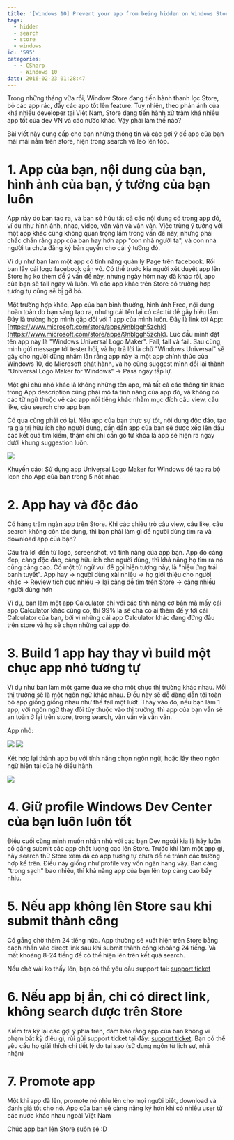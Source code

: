 ```yaml
---
title: '[Windows 10] Prevent your app from being hidden on Windows Store'
tags:
  - hidden
  - search
  - store
  - windows
id: '595'
categories:
  - - CSharp
    - Windows 10
date: 2016-02-23 01:28:47
---
```


Trong những tháng vừa rồi, Window Store đang tiến hành thanh lọc Store, bỏ các app rác, đẩy các app tốt lên feature. Tuy nhiên, theo phản ánh của khá nhiều developer tại Việt Nam, Store đang tiến hành xử trảm khá nhiều app tốt của dev VN và các nước khác. Vậy phải làm thế nào?

Bài viết này cung cấp cho bạn những thông tin và các gợi ý để app của bạn mãi mãi nằm trên store, hiện trong search và leo lên tóp.
<!-- more -->

# 1. App của bạn, nội dung của bạn, hình ảnh của bạn, ý tưởng của bạn luôn

App này do bạn tạo ra, và bạn sở hữu tất cả các nội dung có trong app đó, ví dụ như hình ảnh, nhạc, video, vân vân và vân vân. Việc trùng ý tưởng với một app khác cũng không quan trọng lắm trong vấn đề này, nhưng phải chắc chắn rằng app của bạn hay hơn app "con nhà người ta", và con nhà người ta chưa đăng ký bản quyền cho cái ý tưởng đó.

Ví dụ như bạn làm một app có tính năng quản lý Page trên facebook. Rồi bạn lấy cái logo facebook gắn vô. Có thể trước kia người xét duyệt app lên Store họ ko thèm để ý vấn đề này, nhưng ngày hôm nay đã khác rồi, app của bạn sẽ fail ngay và luôn. Và các app khác trên Store có trường hợp tương tự cũng sẽ bị gỡ bỏ.

Một trường hợp khác, App của bạn bình thường, hình ảnh Free, nội dung hoàn toàn do bạn sáng tạo ra, nhưng cái tên lại có các từ dễ gây hiểu lầm. Đây là trường hợp mình gặp đối với 1 app của mình luôn. Đây là link tới App: [https://www.microsoft.com/store/apps/9nblggh5zchk](https://www.microsoft.com/store/apps/9nblggh5zchk). Lúc đầu mình đặt tên app này là "Windows Universal Logo Maker". Fail, fail và fail. Sau cùng, mình gửi message tới tester hỏi, và họ trả lời là chữ "Windows Universal" sẽ gây cho người dùng nhầm lẫn rằng app này là một app chính thức của Windows 10, do Microsoft phát hành, và họ cũng suggest mình đổi lại thành "Universal Logo Maker for Windows" -> Pass ngay tắp lự.

Một ghi chú nhỏ khác là không những tên app, mà tất cả các thông tin khác trong App description cũng phải mô tả tính năng của app đó, và không có các từ ngữ thuộc về các app nổi tiếng khác nhằm mục đích câu view, câu like, câu search cho app bạn.

Có qua cũng phải có lại. Nếu app của bạn thực sự tốt, nội dung độc đáo, tạo ra giá trị hữu ích cho người dùng, dần dần app của bạn sẽ được xếp lên đầu các kết quả tìm kiếm, thậm chí chỉ cần gõ từ khóa là app sẽ hiện ra ngay dưới khung suggestion luôn.

![](https://farm2.staticflickr.com/1572/24579499753_e6d445c1db_o.png)

Khuyến cáo: Sử dụng app Universal Logo Maker for Windows để tạo ra bộ Icon cho App của bạn trong 5 nốt nhạc.

# 2. App hay và độc đáo

Có hàng trăm ngàn app trên Store. Khi các chiêu trò câu view, câu like, câu search không còn tác dụng, thì bạn phải làm gì để người dùng tìm ra và download app của bạn?

Câu trả lời đến từ logo, screenshot, và tính năng của app bạn. App đó càng đẹp, càng độc đáo, càng hữu ích cho người dùng, thì khả năng họ tìm ra nó cũng càng cao. Có một từ ngữ vui để gọi hiện tượng này, là "hiệu ứng trái banh tuyết". App hay -> người dùng xài nhiều -> họ giới thiệu cho người khác -> Review tích cực nhiều -> lại càng dễ tìm trên Store -> càng nhiều người dùng hơn

Ví dụ, bạn làm một app Calculator chỉ với các tính năng cơ bản mà mấy cái app Calculator khác cũng có, thì 99% là sẽ chả có ai thèm để ý tới cái Calculator của bạn, bởi vì những cái app Calculator khác đang đứng đầu trên store và họ sẽ chọn những cái app đó.

# 3. Build 1 app hay thay vì build một chục app nhỏ tương tự

Ví dụ như bạn làm một game đua xe cho một chục thị trường khác nhau. Mỗi thị trường sẽ là một ngôn ngữ khác nhau. Điều này sẽ dễ dàng dẫn tới toàn bộ app giống giống nhau như thế fail một lượt. Thay vào đó, nếu bạn làm 1 app, với ngôn ngữ thay đổi tùy thuộc vào thị trường, thì app của bạn vẫn sẽ an toàn ở lại trên store, trong search, vân vân và vân vân.

App nhỏ:

![](http://az648995.vo.msecnd.net/win/2016/01/2_fr.png) ![](http://az648995.vo.msecnd.net/win/2016/01/3_es.png)

Kết hợp lại thành app bự với tính năng chọn ngôn ngữ, hoặc lấy theo ngôn ngữ hiện tại của hệ điều hành

![](http://az648995.vo.msecnd.net/win/2016/01/4_generic.png)

# 4. Giữ profile Windows Dev Center của bạn luôn luôn tốt

Điều cuối cùng mình muốn nhắn nhủ với các bạn Dev ngoài kia là hãy luôn cố gắng submit các app chất lượng cao lên Store. Trước khi làm một app gì, hãy search thử Store xem đã có app tương tự chưa để né tránh các trường hợp kể trên. Điều này giống như profile vay vốn ngân hàng vậy. Bạn càng "trong sạch" bao nhiêu, thì khả năng app của bạn lên top càng cao bấy nhiu.

# 5. Nếu app không lên Store sau khi submit thành công

Cố gắng chờ thêm 24 tiếng nữa. App thường sẽ xuất hiện trên Store bằng cách nhấn vào direct link sau khi submit thành công khoảng 24 tiếng. Và mất khoảng 8-24 tiếng để có thể hiện lên trên kết quả search.

Nếu chờ wài ko thấy lên, bạn có thể yêu cầu support tại: [support ticket](https://support.microsoft.com/en-us/getsupport?locale=EN-US&supportregion=EN-US&ccfcode=US&pesid=14654&oaspworkflow=start_1.0.0.0&tenant=store&supporttopic_L1=31762156&supporttopic_L2=31762179&ccsid=635888242224279047)

# 6. Nếu app bị ẩn, chỉ có direct link, không search được trên Store

Kiểm tra kỹ lại các gợi ý phía trên, đảm bảo rằng app của bạn không vi phạm bất kỳ điều gì, rùi gửi support ticket tại đây: [support ticket](https://support.microsoft.com/en-us/getsupport?locale=EN-US&supportregion=EN-US&ccfcode=US&pesid=14654&oaspworkflow=start_1.0.0.0&tenant=store&supporttopic_L1=31762156&supporttopic_L2=31762179&ccsid=635888242224279047). Bạn có thể yêu cầu họ giải thích chi tiết lý do tại sao (sử dụng ngôn từ lịch sự, nhã nhặn)

# 7. Promote app

Một khi app đã lên, promote nó nhìu lên cho mọi người biết, download và đánh giá tốt cho nó. App của bạn sẽ càng nặng ký hơn khi có nhiều user từ các nước khác nhau ngoài Việt Nam

Chúc app bạn lên Store suôn sẻ :D